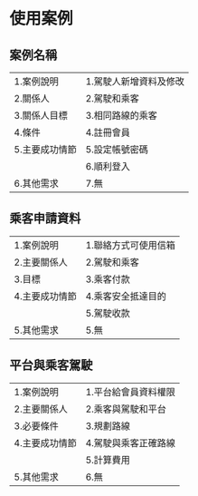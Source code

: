 # 使用案例

## 案例名稱
|||
|---|---|
|1.案例說明|1.駕駛人新增資料及修改|
|2.關係人|2.駕駛和乘客|
|3.關係人目標|3.相同路線的乘客|
|4.條件|4.註冊會員|
|5.主要成功情節|5.設定帳號密碼|
||6.順利登入|
|6.其他需求|7.無|
 
## 乘客申請資料
|||
|---|---|
|1.案例說明|1.聯絡方式可使用信箱|
|2.主要關係人|2.駕駛和乘客|
|3.目標|3.乘客付款|
|4.主要成功情節|4.乘客安全抵達目的|
||5.駕駛收款|
|5.其他需求|5.無|

## 平台與乘客駕駛
|||
|---|---|
|1.案例說明|1.平台給會員資料權限|
|2.主要關係人|2.乘客與駕駛和平台|
|3.必要條件|3.規劃路線|
|4.主要成功情節|4.駕駛與乘客正確路線|
||5.計算費用|
|5.其他需求|6.無|
